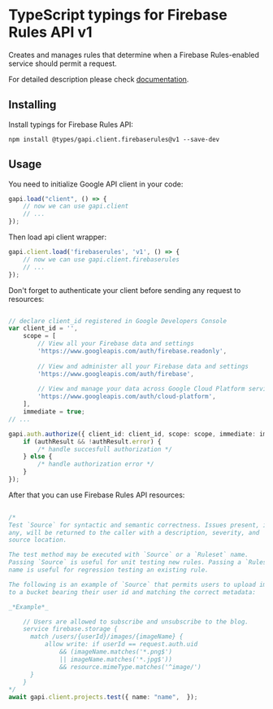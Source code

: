 # TypeScript typings for Firebase Rules API v1
Creates and manages rules that determine when a Firebase Rules-enabled service should permit a request.

For detailed description please check [documentation](https://firebase.google.com/docs/storage/security).

## Installing

Install typings for Firebase Rules API:
```
npm install @types/gapi.client.firebaserules@v1 --save-dev
```

## Usage

You need to initialize Google API client in your code:
```typescript
gapi.load("client", () => { 
    // now we can use gapi.client
    // ... 
});
```

Then load api client wrapper:
```typescript
gapi.client.load('firebaserules', 'v1', () => {
    // now we can use gapi.client.firebaserules
    // ... 
});
```

Don't forget to authenticate your client before sending any request to resources:
```typescript

// declare client_id registered in Google Developers Console
var client_id = '',
    scope = [     
        // View all your Firebase data and settings
        'https://www.googleapis.com/auth/firebase.readonly',
    
        // View and administer all your Firebase data and settings
        'https://www.googleapis.com/auth/firebase',
    
        // View and manage your data across Google Cloud Platform services
        'https://www.googleapis.com/auth/cloud-platform',
    ],
    immediate = true;
// ...

gapi.auth.authorize({ client_id: client_id, scope: scope, immediate: immediate }, authResult => {
    if (authResult && !authResult.error) {
        /* handle succesfull authorization */
    } else {
        /* handle authorization error */
    }
});            
```

After that you can use Firebase Rules API resources:

```typescript 
    
/* 
Test `Source` for syntactic and semantic correctness. Issues present, if
any, will be returned to the caller with a description, severity, and
source location.

The test method may be executed with `Source` or a `Ruleset` name.
Passing `Source` is useful for unit testing new rules. Passing a `Ruleset`
name is useful for regression testing an existing rule.

The following is an example of `Source` that permits users to upload images
to a bucket bearing their user id and matching the correct metadata:

_*Example*_

    // Users are allowed to subscribe and unsubscribe to the blog.
    service firebase.storage {
      match /users/{userId}/images/{imageName} {
          allow write: if userId == request.auth.uid
              && (imageName.matches('*.png$')
              || imageName.matches('*.jpg$'))
              && resource.mimeType.matches('^image/')
      }
    }  
*/
await gapi.client.projects.test({ name: "name",  });
```